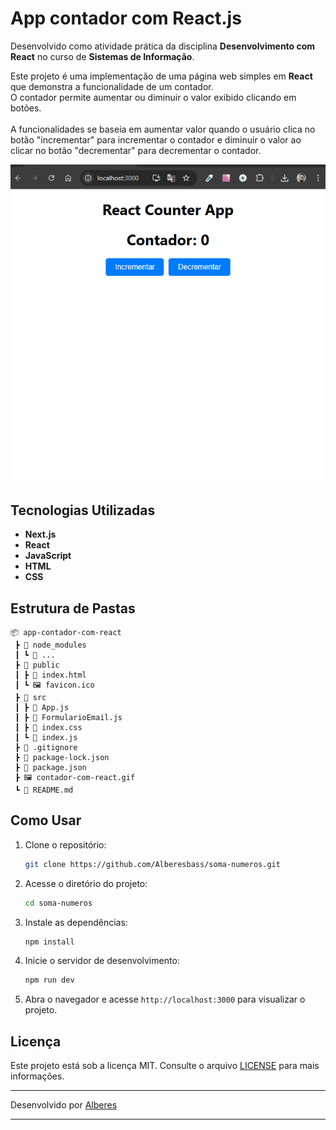 # App contador com React.js

Desenvolvido como atividade prática da disciplina **Desenvolvimento com React** no curso de **Sistemas de Informação**.

Este projeto é uma implementação de uma página web simples em **React** que demonstra a funcionalidade de um contador.<br>
O contador permite aumentar ou diminuir o valor exibido clicando em botões.<br><br>
A funcionalidades se baseia em aumentar valor quando o usuário clica no botão "incrementar" para incrementar o contador e diminuir o valor ao clicar no botão "decrementar" para decrementar o contador.

<img src="./contador-com-react.gif" alt="Imagem da tela do projeto">

## Tecnologias Utilizadas

- **Next.js**
- **React**
- **JavaScript**
- **HTML**
- **CSS**

## Estrutura de Pastas

```
📦 app-contador-com-react
 ┣ 📂 node_modules
 ┃ ┗ 📜 ...
 ┣ 📂 public
 ┃ ┣ 📜 index.html
 ┃ ┗ 🖼️ favicon.ico
 ┣ 📂 src
 ┃ ┣ 📜 App.js
 ┃ ┣ 📜 FormularioEmail.js
 ┃ ┣ 📜 index.css
 ┃ ┗ 📜 index.js
 ┣ 📜 .gitignore
 ┣ 📜 package-lock.json
 ┣ 📜 package.json
 ┣ 🖼️ contador-com-react.gif
 ┗ 📜 README.md
```

## Como Usar

1. Clone o repositório:

   ```bash
   git clone https://github.com/Alberesbass/soma-numeros.git
   ```

2. Acesse o diretório do projeto:

   ```bash
   cd soma-numeros
   ```

3. Instale as dependências:

   ```bash
   npm install
   ```

4. Inicie o servidor de desenvolvimento:

   ```bash
   npm run dev
   ```

5. Abra o navegador e acesse `http://localhost:3000` para visualizar o projeto.

## Licença

Este projeto está sob a licença MIT. Consulte o arquivo [LICENSE](./LICENSE) para mais informações.

---

Desenvolvido por [Alberes](https://github.com/Alberesbass)

---

